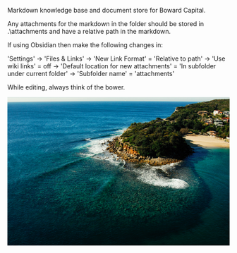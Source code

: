 
Markdown knowledge base and document store for Boward Capital.

Any attachments for the markdown in the folder should be stored in .\attachments and have a relative path in the markdown.

If using Obsidian then make the following changes in:

'Settings' -> 'Files & Links'
-> 'New Link Format' = 'Relative to path'
-> 'Use wiki links' = off
-> 'Default location for new attachments' = 'In subfolder under current folder'
-> 'Subfolder name' = 'attachments'

While editing, always think of the bower.

![](attachments/Pasted%20image%2020230901170516.png)